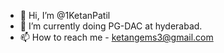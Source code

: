 - 👋 Hi, I’m @1KetanPatil
- 🌱 I’m currently doing PG-DAC at hyderabad.
- 📫 How to reach me - ketangems3@gmail.com

<!---
1KetanPatil/1KetanPatil is a ✨ special ✨ repository because its `README.md` (this file) appears on your GitHub profile.
You can click the Preview link to take a look at your changes.
--->
